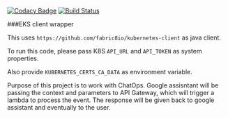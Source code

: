 [![Codacy Badge](https://api.codacy.com/project/badge/Grade/f17f1b801de5402ea7d6086d5c235983)](https://app.codacy.com/app/avpatel-257/lambda-k8s-client?utm_source=github.com&utm_medium=referral&utm_content=avpatel257/lambda-k8s-client&utm_campaign=Badge_Grade_Dashboard)
[![Build Status](https://travis-ci.org/avpatel257/lambda-k8s-client.svg?branch=master)](https://travis-ci.org/avpatel257/lambda-k8s-client)


###EKS client wrapper

This uses `https://github.com/fabric8io/kubernetes-client` as java client.

To run this code, please pass K8S `API_URL` and `API_TOKEN` as system properties.

Also provide `KUBERNETES_CERTS_CA_DATA` as environment variable. 


Purpose of this project is to work with ChatOps. Google assisntant will be passing the context and parameters to API Gateway, which will trigger a lambda to process the event. The response will be given back to google assistant and eventually to the user.
